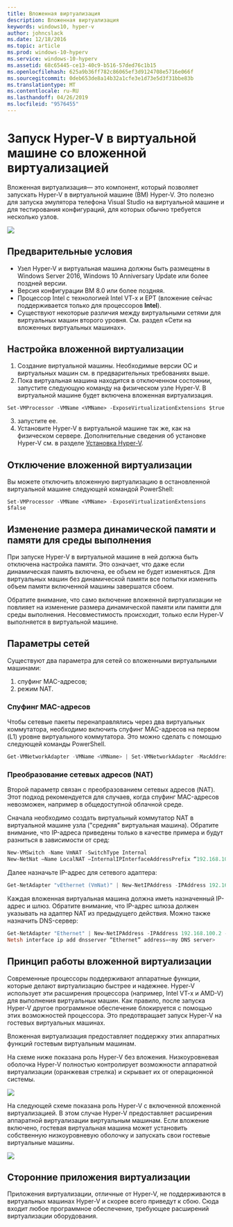 ```yaml
---
title: Вложенная виртуализация
description: Вложенная виртуализация
keywords: windows10, hyper-v
author: johncslack
ms.date: 12/18/2016
ms.topic: article
ms.prod: windows-10-hyperv
ms.service: windows-10-hyperv
ms.assetid: 68c65445-ce13-40c9-b516-57ded76c1b15
ms.openlocfilehash: 625a9b36ff782c86065ef3d9124708e5716e066f
ms.sourcegitcommit: 0deb653de8a14b32a1cfe3e1d73e5d3f31bbe83b
ms.translationtype: MT
ms.contentlocale: ru-RU
ms.lasthandoff: 04/26/2019
ms.locfileid: "9576455"
---
```

# <a name="run-hyper-v-in-a-virtual-machine-with-nested-virtualization"></a>Запуск Hyper-V в виртуальной машине со вложенной виртуализацией

Вложенная виртуализация— это компонент, который позволяет запускать Hyper-V в виртуальной машине (ВМ) Hyper-V. Это полезно для запуска эмулятора телефона Visual Studio на виртуальной машине и для тестирования конфигураций, для которых обычно требуется несколько узлов.

![](./media/HyperVNesting.png)

## <a name="prerequisites"></a>Предварительные условия

* Узел Hyper-V и виртуальная машина должны быть размещены в Windows Server 2016, Windows 10 Anniversary Update или более поздней версии.
* Версия конфигурации ВМ 8.0 или более поздняя.
* Процессор Intel с технологией Intel VT-x и EPT (вложение сейчас поддерживается только для процессоров **Intel**).
* Существуют некоторые различия между виртуальными сетями для виртуальных машин второго уровня. См. раздел «Сети на вложенных виртуальных машинах».


## <a name="configure-nested-virtualization"></a>Настройка вложенной виртуализации

1. Создание виртуальной машины. Необходимые версии ОС и виртуальных машин см. в предварительных требованиях выше.
2. Пока виртуальная машина находится в отключенном состоянии, запустите следующую команду на физическом узле Hyper-V. В виртуальной машине будет включена вложенная виртуализация.

```
Set-VMProcessor -VMName <VMName> -ExposeVirtualizationExtensions $true
```
3. запустите ее.
4. Установите Hyper-V в виртуальной машине так же, как на физическом сервере. Дополнительные сведения об установке Hyper-V см. в разделе [Установка Hyper-V](../quick-start/enable-hyper-v.md).

## <a name="disable-nested-virtualization"></a>Отключение вложенной виртуализации
Вы можете отключить вложенную виртуализацию в остановленной виртуальной машине следующей командой PowerShell:
```
Set-VMProcessor -VMName <VMName> -ExposeVirtualizationExtensions $false
```

## <a name="dynamic-memory-and-runtime-memory-resize"></a>Изменение размера динамической памяти и памяти для среды выполнения
При запуске Hyper-V в виртуальной машине в ней должна быть отключена настройка памяти. Это означает, что даже если динамическая память включена, ее объем не будет изменяться. Для виртуальных машин без динамической памяти все попытки изменить объем памяти включенной машины завершатся сбоем. 

Обратите внимание, что само включение вложенной виртуализации не повлияет на изменение размера динамической памяти или памяти для среды выполнения. Несовместимость происходит, только если Hyper-V выполняется в виртуальной машине.

## <a name="networking-options"></a>Параметры сетей

Существуют два параметра для сетей со вложенными виртуальными машинами: 

1. спуфинг MAC-адресов;
2. режим NAT.

### <a name="mac-address-spoofing"></a>Спуфинг MAC-адресов
Чтобы сетевые пакеты перенаправлялись через два виртуальных коммутатора, необходимо включить спуфинг MAC-адресов на первом (L1) уровне виртуального коммутатора. Это можно сделать с помощью следующей команды PowerShell.

``` PowerShell
Get-VMNetworkAdapter -VMName <VMName> | Set-VMNetworkAdapter -MacAddressSpoofing On
```

### <a name="network-address-translation-nat"></a>Преобразование сетевых адресов (NAT)
Второй параметр связан с преобразованием сетевых адресов (NAT). Этот подход рекомендуется для случаев, когда спуфинг MAC-адресов невозможен, например в общедоступной облачной среде.

Сначала необходимо создать виртуальный коммутатор NAT в виртуальной машине узла ("средняя" виртуальная машина). Обратите внимание, что IP-адреса приведены только в качестве примера и будут разниться в зависимости от сред:

``` PowerShell
New-VMSwitch -Name VmNAT -SwitchType Internal
New-NetNat –Name LocalNAT –InternalIPInterfaceAddressPrefix “192.168.100.0/24”
```

Далее назначьте IP-адрес для сетевого адаптера:

``` PowerShell
Get-NetAdapter "vEthernet (VmNat)" | New-NetIPAddress -IPAddress 192.168.100.1 -AddressFamily IPv4 -PrefixLength 24
```

Каждая вложенная виртуальная машина должна иметь назначенный IP-адрес и шлюз. Обратите внимание, что IP-адрес шлюза должен указывать на адаптер NAT из предыдущего действия. Можно также назначить DNS-сервер:

``` PowerShell
Get-NetAdapter "Ethernet" | New-NetIPAddress -IPAddress 192.168.100.2 -DefaultGateway 192.168.100.1 -AddressFamily IPv4 -PrefixLength 24
Netsh interface ip add dnsserver “Ethernet” address=<my DNS server>
```

## <a name="how-nested-virtualization-works"></a>Принцип работы вложенной виртуализации

Современные процессоры поддерживают аппаратные функции, которые делают виртуализацию быстрее и надежнее. Hyper-V использует эти расширения процессора (например, Intel VT-x и AMD-V) для выполнения виртуальных машин. Как правило, после запуска Hyper-V другое программное обеспечение блокируется с помощью этих возможностей процессора.  Это предотвращает запуск Hyper-V на гостевых виртуальных машинах.

Вложенная виртуализация предоставляет поддержку этих аппаратных функций гостевым виртуальным машинам.

На схеме ниже показана роль Hyper-V без вложения.  Низкоуровневая оболочка Hyper-V полностью контролирует возможности аппаратной виртуализации (оранжевая стрелка) и скрывает их от операционной системы.

![](./media/HVNoNesting.PNG)

На следующей схеме показана роль Hyper-V с включенной вложенной виртуализацией. В этом случае Hyper-V предоставляет расширения аппаратной виртуализации виртуальным машинам. Если вложение включено, гостевая виртуальная машина может установить собственную низкоуровневую оболочку и запускать свои гостевые виртуальные машины.

![](./media/HVNesting.png)

## <a name="3rd-party-virtualization-apps"></a>Сторонние приложения виртуализации

Приложения виртуализации, отличные от Hyper-V, не поддерживаются в виртуальных машинах Hyper-V и скорее всего приведут к сбою. Сюда входит любое программное обеспечение, требующее расширений виртуализации оборудования.
